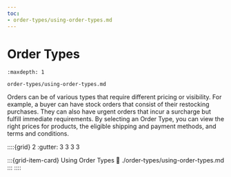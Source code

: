 ```yaml
---
toc:
- order-types/using-order-types.md
---
```


# Order Types

```{toctree}
:maxdepth: 1

order-types/using-order-types.md
```

Orders can be of various types that require different pricing or visibility. For example, a buyer can have stock orders that consist of their restocking purchases. They can also have urgent orders that incur a surcharge but fulfill immediate requirements. By selecting an Order Type, you can view the right prices for products, the eligible shipping and payment methods, and terms and conditions.

::::{grid} 2
:gutter: 3 3 3 3

:::{grid-item-card} Using Order Types
:link: ./order-types/using-order-types.md
:::
::::
